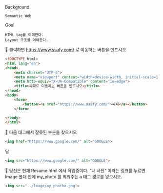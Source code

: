  Background

```
Semantic Web
```

Goal

```
HTML tag를 이해한다.
Layout 구조를 이해한다.
```

 클릭하면 https://www.ssafy.com/ 로 이동하는 버튼을 만드시오

```html
<!DOCTYPE html>
<html lang="en">
<head>
    <meta charset="UTF-8">
    <meta name="viewport" content="width=device-width, initial-scale=1.0">
    <meta http-equiv="X-UA-Compatible" content="ie=edge">
    <title>싸피로 이동하는 버튼을 만드시오</title>
</head>
<body>
    <form>
        <button><a href="https://www.ssafy.com/">싸피</a></button>
    </form>
    
</body>
</html>
```

 다음 태그에서 잘못된 부분을 찾으시오

```html
<img href="https://www.google.com/" alt="GOOGLE">
```

답

```html
<img src="https://www.google.com/" alt="GOOGLE">
```

 당신은 현재 Resume.html 에서 작업중이다. “내 사진” 이라는 링크를 누르면
Image 폴더 안에 my_photo 를 띄워주는 a 태그 경로를 넣으시오.

```html
<img scr="../Image/my_photho.png">
```

